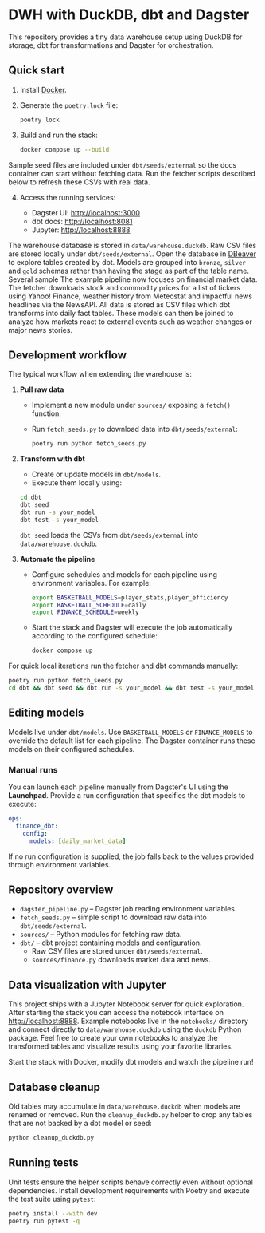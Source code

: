# DWH with DuckDB, dbt and Dagster

This repository provides a tiny data warehouse setup using DuckDB for storage,
dbt for transformations and Dagster for orchestration.

## Quick start

1. Install [Docker](https://docs.docker.com/get-docker/).
2. Generate the `poetry.lock` file:

   ```bash
   poetry lock
   ```

3. Build and run the stack:


   ```bash
   docker compose up --build
   ```

Sample seed files are included under `dbt/seeds/external` so the docs container
can start without fetching data. Run the fetcher scripts described below to
refresh these CSVs with real data.

4. Access the running services:

   - Dagster UI: <http://localhost:3000>
   - dbt docs: <http://localhost:8081>
   - Jupyter: <http://localhost:8888>

The warehouse database is stored in `data/warehouse.duckdb`. Raw CSV files are
stored locally under `dbt/seeds/external`. Open the database in
[DBeaver](https://dbeaver.io/) to explore tables created by dbt. Models are
grouped into `bronze`, `silver` and `gold` schemas rather than having the stage
as part of the table name. Several sample
The example pipeline now focuses on financial market data. The fetcher
downloads stock and commodity prices for a list of tickers using Yahoo! Finance,
weather history from Meteostat and impactful news headlines via the NewsAPI. All
data is stored as CSV files which dbt transforms into daily fact tables. These
models can then be joined to analyze how markets react to external events such
as weather changes or major news stories.

## Development workflow

The typical workflow when extending the warehouse is:

1. **Pull raw data**
   - Implement a new module under `sources/` exposing a `fetch()` function.
   - Run `fetch_seeds.py` to download data into `dbt/seeds/external`:

     ```bash
     poetry run python fetch_seeds.py
     ```

2. **Transform with dbt**
   - Create or update models in `dbt/models`.
   - Execute them locally using:

    ```bash
    cd dbt
    dbt seed
    dbt run -s your_model
    dbt test -s your_model
    ```

   ``dbt seed`` loads the CSVs from ``dbt/seeds/external`` into ``data/warehouse.duckdb``.

3. **Automate the pipeline**
   - Configure schedules and models for each pipeline using environment
     variables. For example:

     ```bash
     export BASKETBALL_MODELS=player_stats,player_efficiency
     export BASKETBALL_SCHEDULE=daily
     export FINANCE_SCHEDULE=weekly
     ```

   - Start the stack and Dagster will execute the job automatically according
     to the configured schedule:

     ```bash
     docker compose up
     ```

For quick local iterations run the fetcher and dbt commands manually:

```bash
poetry run python fetch_seeds.py
cd dbt && dbt seed && dbt run -s your_model && dbt test -s your_model
```

## Editing models

Models live under `dbt/models`. Use `BASKETBALL_MODELS` or `FINANCE_MODELS`
to override the default list for each pipeline. The Dagster container runs
these models on their configured schedules.

### Manual runs

You can launch each pipeline manually from Dagster's UI using the **Launchpad**.
Provide a run configuration that specifies the dbt models to execute:

```yaml
ops:
  finance_dbt:
    config:
      models: [daily_market_data]
```

If no run configuration is supplied, the job falls back to the values provided
through environment variables.

## Repository overview

- `dagster_pipeline.py` – Dagster job reading environment variables.
- `fetch_seeds.py` – simple script to download raw data into `dbt/seeds/external`.
- `sources/` – Python modules for fetching raw data.
- `dbt/` – dbt project containing models and configuration.
  - Raw CSV files are stored under `dbt/seeds/external`.
  - `sources/finance.py` downloads market data and news.

## Data visualization with Jupyter

This project ships with a Jupyter Notebook server for quick exploration. After
starting the stack you can access the notebook interface on
<http://localhost:8888>. Example notebooks live in the `notebooks/` directory
and connect directly to `data/warehouse.duckdb` using the `duckdb` Python
package. Feel free to create your own notebooks to analyze the transformed
tables and visualize results using your favorite libraries.

Start the stack with Docker, modify dbt models and watch the pipeline run!

## Database cleanup

Old tables may accumulate in `data/warehouse.duckdb` when models are renamed or removed.
Run the `cleanup_duckdb.py` helper to drop any tables that are not backed by a
dbt model or seed:

```bash
python cleanup_duckdb.py
```

## Running tests

Unit tests ensure the helper scripts behave correctly even without optional
dependencies. Install development requirements with Poetry and execute the test
suite using `pytest`:

```bash
poetry install --with dev
poetry run pytest -q
```
